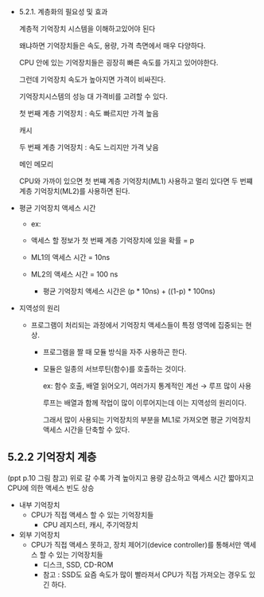 - 5.2.1. 계층화의 필요성 및 효과
    
    계층적 기억장치 시스템을 이해하고있어야 된다
    
    왜냐하면 기억장치들은 속도, 용량, 가격 측면에서 매우 다양하다.
    
    CPU 안에 있는 기억장치들은 굉장히 빠른 속도를 가지고 있어야한다.
    
    그런데 기억장치 속도가 높아지면 가격이 비싸진다.
    
    기억장치시스템의 성능 대 가격비를 고려할 수 있다.
    
      
    
    첫 번째 계층 기억장치 : 속도 빠르지만 가격 높음
    
    캐시
    
    두 번째 계층 기억장치 : 속도 느리지만 가격 낮음
    
    메인 메모리
    
      
    
    CPU와 가까이 있으면 첫 번쨰 계층 기억장치(ML1) 사용하고 멀리 있다면 두 번쨰 계층 기억장치(ML2)를 사용하면 된다.
    
  
- 평균 기억장치 액세스 시간
    - ex:
    - 액세스 할 정보가 첫 번째 계층 기억장치에 있을 확률 = p
    - ML1의 액세스 시간 = 10ns
    - ML2의 액세스 시간 = 100 ns
        
        - 평균 기억장치 액세스 시간은 (p * 10ns) + ((1-p) * 100ns)
        
          
        
- 지역성의 원리
    - 프로그램이 처리되는 과정에서 기억장치 액세스들이 특정 영역에 집중되는 현상.
        - 프로그램을 짤 때 모듈 방식을 자주 사용하곤 한다.
        - 모듈은 일종의 서브루틴(함수)를 호출하는 것이다.
            
            ex: 함수 호출, 배열 읽어오기, 여러가지 통계적인 계선 → 루프 많이 사용
            
            루프는 배열과 함께 작업이 많이 이루어지는데 이는 지역성의 원리이다.
            
            그래서 많이 사용되는 기억장치의 부분을 ML1로 가져오면 평균 기억장치 액세스 시간을 단축할 수 있다.
            
              
            
## 5.2.2 기억장치 계층
(ppt p.10 그림 참고)
위로 갈 수록
가격 높아지고
용량 감소하고
액세스 시간 짧아지고
CPU에 의한 액세스 빈도 상승
  
- 내부 기억장치
    - CPU가 직접 액세스 할 수 있는 기억장치들
        - CPU 레지스터, 캐시, 주기억장치
- 외부 기억장치
    - CPU가 직접 액세스 못하고, 장치 제어기(device controller)를 통해서만 액세스 할 수 있는 기억장치들
        - 디스크, SSD, CD-ROM
        - 참고 : SSD도 요즘 속도가 많이 빨라져서 CPU가 직접 가져오는 경우도 있긴 하다.